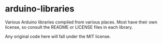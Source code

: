 arduino-libraries
=================

Various Arduino libraries compiled from various places.  Most have their own license, so consult the README or LICENSE files in each library.

Any original code here will fall under the MIT license.
